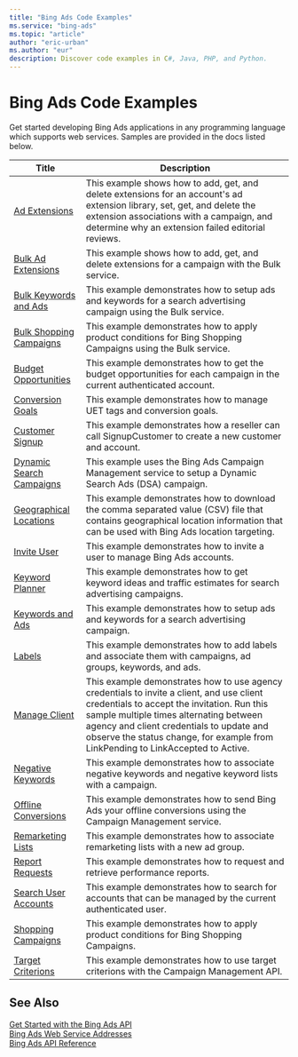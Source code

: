 ```yaml
---
title: "Bing Ads Code Examples"
ms.service: "bing-ads"
ms.topic: "article"
author: "eric-urban"
ms.author: "eur"
description: Discover code examples in C#, Java, PHP, and Python.
---
```

# Bing Ads Code Examples
Get started developing Bing Ads applications in any programming language which supports web services. Samples are provided in the docs listed below.

|Title|Description|
|-----|-----|
|[Ad Extensions](./code-example-ad-extensions.md)|This example shows how to add, get, and delete extensions for an account's ad extension library, set, get, and delete the extension associations with a campaign, and determine why an extension failed editorial reviews.|
|[Bulk Ad Extensions](./code-example-bulk-ad-extensions.md)|This example shows how to add, get, and delete extensions for a campaign with the Bulk service.|
|[Bulk Keywords and Ads](./code-example-bulk-keywords-ads.md)|This example demonstrates how to setup ads and keywords for a search advertising campaign using the Bulk service.|
|[Bulk Shopping Campaigns](./code-example-bulk-shopping-campaigns.md)|This example demonstrates how to apply product conditions for Bing Shopping Campaigns using the Bulk service.|
|[Budget Opportunities](./code-example-budget-opportunities.md)|This example demonstrates how to get the budget opportunities for each campaign in the current authenticated account.|
|[Conversion Goals](./code-example-conversion-goals.md)|This example demonstrates how to manage UET tags and conversion goals.|
|[Customer Signup](./code-example-customer-signup.md)|This example demonstrates how a reseller can call SignupCustomer to create a new customer and account.|
|[Dynamic Search Campaigns](./code-example-dynamic-search-campaigns.md)|This example uses the Bing Ads Campaign Management service to setup a Dynamic Search Ads (DSA) campaign.|
|[Geographical Locations](./code-example-geographical-locations.md)|This example demonstrates how to download the comma separated value (CSV) file that contains geographical location information that can be used with Bing Ads location targeting.|
|[Invite User](./code-example-invite-user.md)|This example demonstrates how to invite a user to manage Bing Ads accounts.|
|[Keyword Planner](./code-example-keyword-planner.md)|This example demonstrates how to get keyword ideas and traffic estimates for search advertising campaigns.|
|[Keywords and Ads](./code-example-keywords-ads.md)|This example demonstrates how to setup ads and keywords for a search advertising campaign.|
|[Labels](./code-example-labels.md)|This example demonstrates how to add labels and associate them with campaigns, ad groups, keywords, and ads.|
|[Manage Client](./code-example-manage-client.md)|This example demonstrates how to use agency credentials to invite a client, and use client credentials to accept the invitation. Run this sample multiple times alternating between agency and client credentials to update and observe the status change, for example from LinkPending to LinkAccepted to Active. |
|[Negative Keywords](./code-example-negative-keywords.md)|This example demonstrates how to associate negative keywords and negative keyword lists with a campaign.|
|[Offline Conversions](./code-example-offline-conversions.md)|This example demonstrates how to send Bing Ads your offline conversions using the Campaign Management service.|
|[Remarketing Lists](./code-example-remarketing-lists.md)|This example demonstrates how to associate remarketing lists with a new ad group.|
|[Report Requests](./code-example-report-requests.md)|This example demonstrates how to request and retrieve performance reports.|
|[Search User Accounts](./code-example-search-user-accounts.md)|This example demonstrates how to search for accounts that can be managed by the current authenticated user.|
|[Shopping Campaigns](./code-example-shopping-campaigns.md)|This example demonstrates how to apply product conditions for Bing Shopping Campaigns.|
|[Target Criterions](./code-example-target-criterions.md)|This example demonstrates how to use target criterions with the Campaign Management API.|

## See Also
[Get Started with the Bing Ads API](bingads/guides/get-started.md)  
[Bing Ads Web Service Addresses](bingads/guides/web-service-addresses.md)  
[Bing Ads API Reference](bingads/guides/reference.md)  
